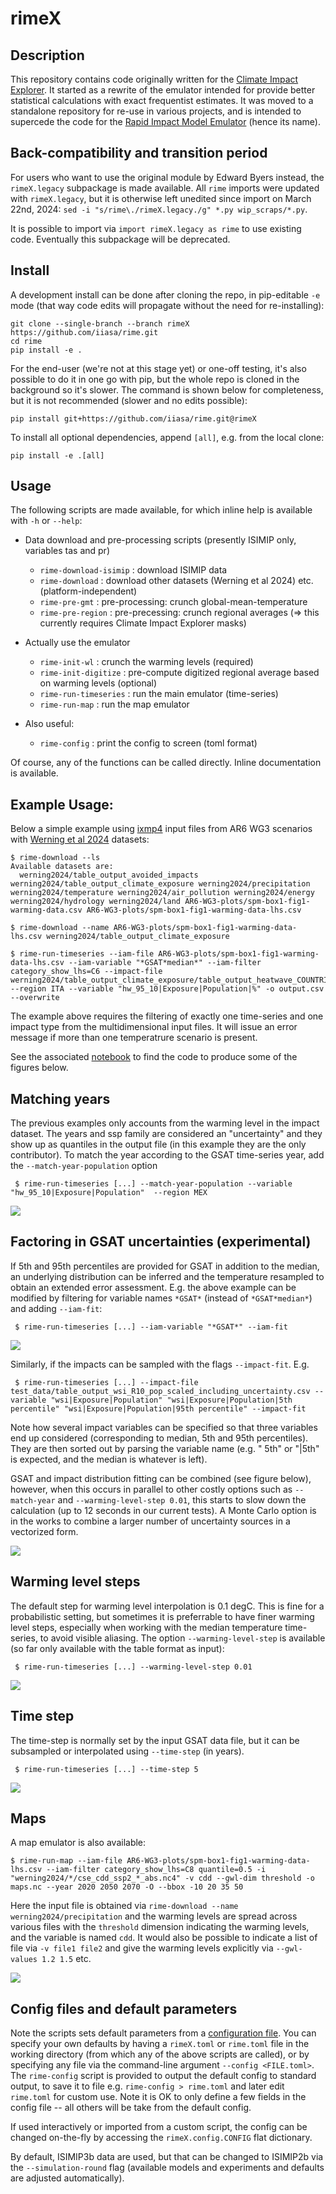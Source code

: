 # rimeX

## Description

This repository contains code originally written for the [Climate Impact Explorer](https://climate-impact-explorer.climateanalytics.org).
It started as a rewrite of the emulator intended for provide better statistical calculations with exact frequentist estimates.
It was moved to a standalone repository for re-use in various projects, and is intended to supercede the code for the [Rapid Impact Model Emulator](https://github.com/iiasa/rime) (hence its name).


## Back-compatibility and transition period

For users who want to use the original module by Edward Byers instead, the `rimeX.legacy` subpackage is made available.
All `rime` imports were updated with `rimeX.legacy`, but it is otherwise left unedited since import on March 22nd, 2024: `sed -i "s/rime\./rimeX.legacy./g" *.py wip_scraps/*.py`.

It is possible to import via `import rimeX.legacy as rime` to use existing code. Eventually this subpackage will be deprecated.


## Install

A development install can be done after cloning the repo, in pip-editable `-e` mode (that way code edits will propagate without the need for re-installing):

	git clone --single-branch --branch rimeX https://github.com/iiasa/rime.git
	cd rime
	pip install -e .

For the end-user (we're not at this stage yet) or one-off testing, 
it's also possible to do it in one go with pip, but the whole repo is cloned in the background so it's slower. 
The command is shown below for completeness, but it is not recommended (slower and no edits possible):

 	pip install git+https://github.com/iiasa/rime.git@rimeX


To install all optional dependencies, append `[all]`, e.g. from the local clone:

	pip install -e .[all]


## Usage

The following scripts are made available, for which inline help is available with `-h` or `--help`:

- Data download and pre-processing scripts (presently ISIMIP only, variables tas and pr)

	- `rime-download-isimip` : download ISIMIP data
	- `rime-download` : download other datasets (Werning et al 2024) etc. (platform-independent)
  	- `rime-pre-gmt` : pre-processing: crunch global-mean-temperature
	- `rime-pre-region` : pre-precessing: crunch regional averages (=> this currently requires Climate Impact Explorer masks)

- Actually use the emulator
	
	- `rime-init-wl` : crunch the warming levels (required)
	- `rime-init-digitize` : pre-compute digitized regional average based on warming levels (optional)
	- `rime-run-timeseries` : run the main emulator (time-series)
	- `rime-run-map` : run the map emulator

- Also useful:

	- `rime-config` : print the config to screen (toml format)

Of course, any of the functions can be called directly. Inline documentation is available. 


## Example Usage:

Below a simple example using [ixmp4](https://docs.ece.iiasa.ac.at/projects/ixmp4/en/latest/data-model.html) input files from AR6 WG3 scenarios with [Werning et al 2024](https://zenodo.org/records/6496232) datasets:

	$ rime-download --ls
	Available datasets are:
	  werning2024/table_output_avoided_impacts werning2024/table_output_climate_exposure werning2024/precipitation werning2024/temperature werning2024/air_pollution werning2024/energy werning2024/hydrology werning2024/land AR6-WG3-plots/spm-box1-fig1-warming-data.csv AR6-WG3-plots/spm-box1-fig1-warming-data-lhs.csv

	$ rime-download --name AR6-WG3-plots/spm-box1-fig1-warming-data-lhs.csv werning2024/table_output_climate_exposure

	$ rime-run-timeseries --iam-file AR6-WG3-plots/spm-box1-fig1-warming-data-lhs.csv --iam-variable "*GSAT*median*" --iam-filter category_show_lhs=C6 --impact-file werning2024/table_output_climate_exposure/table_output_heatwave_COUNTRIES.csv --region ITA --variable "hw_95_10|Exposure|Population|%" -o output.csv --overwrite

The example above requires the filtering of exactly one time-series and one impact type from the multidimensional input files. It will issue an error message if more than one temperatrure scenario is present. 

See the associated [notebook](notebooks/readme.ipynb) to find the code to produce some of the figures below.


## Matching years

The previous examples only accounts from the warming level in the impact dataset. The years and ssp family are considered an "uncertainty" and they show up as quantiles in the output file (in this example they are the only contributor). To match the year according to the GSAT time-series year, add the `--match-year-population` option

	 $ rime-run-timeseries [...] --match-year-population --variable "hw_95_10|Exposure|Population"  --region MEX

![](notebooks/images/population_exposed_match_year.png)


## Factoring in GSAT uncertainties (experimental)

If 5th and 95th percentiles are provided for GSAT in addition to the median, an underlying distribution can be inferred and the temperature resampled to obtain an extended error assessment. E.g. the above example can be modified by filtering for variable names `*GSAT*` (instead of `*GSAT*median*`) and adding `--iam-fit`:

	 $ rime-run-timeseries [...] --iam-variable "*GSAT*" --iam-fit

![](notebooks/images/fit_and_resample.png)


Similarly, if the impacts can be sampled with the flags `--impact-fit`. E.g.

	 $ rime-run-timeseries [...] --impact-file test_data/table_output_wsi_R10_pop_scaled_including_uncertainty.csv --variable "wsi|Exposure|Population" "wsi|Exposure|Population|5th percentile" "wsi|Exposure|Population|95th percentile" --impact-fit

Note how several impact variables can be specified so that three variables end up considered (corresponding to median, 5th and 95th percentiles). 
They are then sorted out by parsing the variable name (e.g. " 5th" or "|5th" is expected, and the median is whatever is left).

GSAT and impact distribution fitting can be combined (see figure below), however, when this occurs in parallel to other costly options such as `--match-year` and `--warming-level-step 0.01`, this starts to slow down the calculation (up to 12 seconds in our current tests). A Monte Carlo option is in the works to combine a larger number of uncertainty sources in a vectorized form. 

![](notebooks/images/fit_and_resample_gsat_and_impacts.png)


## Warming level steps

The default step for warming level interpolation is 0.1 degC. This is fine for a probabilistic setting, but sometimes it is preferrable to have finer warming level steps, especially when working with the median temperature time-series, to avoid visible aliasing. The option `--warming-level-step` is available (so far only available with the table format as input):

	 $ rime-run-timeseries [...] --warming-level-step 0.01


![](notebooks/images/warming_level_step.png)


## Time step

The time-step is normally set by the input GSAT data file, but it can be subsampled or interpolated using `--time-step` (in years).

	 $ rime-run-timeseries [...] --time-step 5


![](notebooks/images/time_step.png)

## Maps

A map emulator is also available:

	$ rime-run-map --iam-file AR6-WG3-plots/spm-box1-fig1-warming-data-lhs.csv --iam-filter category_show_lhs=C8 quantile=0.5 -i "werning2024/*/cse_cdd_ssp2_*_abs.nc4" -v cdd --gwl-dim threshold -o maps.nc --year 2020 2050 2070 -O --bbox -10 20 35 50

Here the input file is obtained via `rime-download --name werning2024/precipitation` and the warming levels are spread across various files with the `threshold` dimension indicating the warming levels, and the variable is named `cdd`. It would also be possible to indicate a list of file via `-v file1 file2` and give the warming levels explicitly via `--gwl-values 1.2 1.5` etc.

![](notebooks/images/maps.png)

## Config files and default parameters

Note the scripts sets default parameters from a [configuration file](rimeX/config.toml).
You can specify your own defaults by having a `rimeX.toml` or `rime.toml` file in the working directory (from which any of the above scripts are called), or by specifying any file via the command-line argument `--config <FILE.toml>`. The `rime-config` script is provided to output the default config to standard output, to save it to file e.g. `rime-config > rime.toml` and later edit `rime.toml` for custom use. Note it is OK to only define a few fields in the config file -- all others will be take from the default config.

If used interactively or imported from a custom script, the config can be changed on-the-fly by accessing the `rimeX.config.CONFIG` flat dictionary.

By default, ISIMIP3b data are used, but that can be changed to ISIMIP2b via the `--simulation-round` flag (available models and experiments and defaults are adjusted automatically).